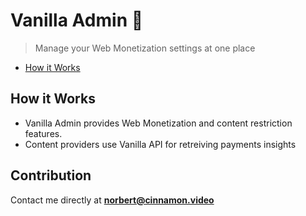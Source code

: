 # Vanilla Admin 🚀
> Manage your Web Monetization settings at one place

- [How it Works](#how-it-works)

## How it Works
* Vanilla Admin provides Web Monetization and content restriction features.
* Content providers use Vanilla API for retreiving payments insights


## Contribution
Contact me directly at **norbert@cinnamon.video**
